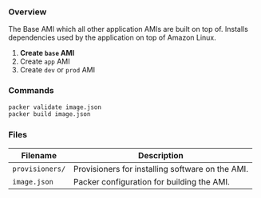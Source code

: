 ### Overview

The Base AMI which all other application AMIs are built on top of.  Installs dependencies used by the application on top 
of Amazon Linux.

1) **Create `base` AMI**
2) Create `app` AMI
3) Create `dev` or `prod` AMI

### Commands

```bash
packer validate image.json
packer build image.json
```

### Files

| Filename                 | Description                                                                                      |
|--------------------------|--------------------------------------------------------------------------------------------------|
| `provisioners/`          | Provisioners for installing software on the AMI.                                                 |
| `image.json`             | Packer configuration for building the AMI.                                                       |